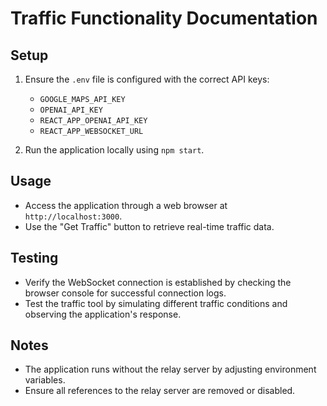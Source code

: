 # Traffic Functionality Documentation

## Setup
1. Ensure the `.env` file is configured with the correct API keys:
   - `GOOGLE_MAPS_API_KEY`
   - `OPENAI_API_KEY`
   - `REACT_APP_OPENAI_API_KEY`
   - `REACT_APP_WEBSOCKET_URL`

2. Run the application locally using `npm start`.

## Usage
- Access the application through a web browser at `http://localhost:3000`.
- Use the "Get Traffic" button to retrieve real-time traffic data.

## Testing
- Verify the WebSocket connection is established by checking the browser console for successful connection logs.
- Test the traffic tool by simulating different traffic conditions and observing the application's response.

## Notes
- The application runs without the relay server by adjusting environment variables.
- Ensure all references to the relay server are removed or disabled.
